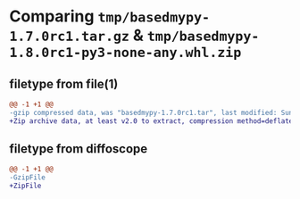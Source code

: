 # Comparing `tmp/basedmypy-1.7.0rc1.tar.gz` & `tmp/basedmypy-1.8.0rc1-py3-none-any.whl.zip`

## filetype from file(1)

```diff
@@ -1 +1 @@
-gzip compressed data, was "basedmypy-1.7.0rc1.tar", last modified: Sun Feb 26 09:51:22 2023, max compression
+Zip archive data, at least v2.0 to extract, compression method=deflate
```

## filetype from diffoscope

```diff
@@ -1 +1 @@
-GzipFile
+ZipFile
```

